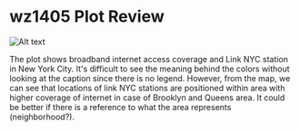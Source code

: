 # wz1405 Plot Review

![Alt text](https://raw.githubusercontent.com/wz1405/PUI2018_wz1405/master/HW8_wz1405/Figure1.png)

The plot shows broadband internet access coverage and Link NYC station in New York City. It's difficult to see the meaning behind the colors without looking at the caption since there is no legend. However, from the map, we can see that locations of link NYC stations are positioned within area with higher coverage of internet in case of Brooklyn and Queens area. It could be better if there is a reference to what the area represents (neighborhood?).